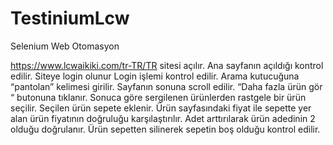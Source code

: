# TestiniumLcw
Selenium Web Otomasyon

https://www.lcwaikiki.com/tr-TR/TR sitesi açılır.
Ana sayfanın açıldığı kontrol edilir. Siteye login olunur
Login işlemi kontrol edilir.
Arama kutucuğuna “pantolan” kelimesi girilir.
Sayfanın sonuna scroll edilir.
“Daha fazla ürün gör “ butonuna tıklanır.
Sonuca göre sergilenen ürünlerden rastgele bir ürün seçilir.
Seçilen ürün sepete eklenir.
Ürün sayfasındaki fiyat ile sepette yer alan ürün fiyatının doğruluğu karşılaştırılır.
Adet arttırılarak ürün adedinin 2 olduğu doğrulanır.
Ürün sepetten silinerek sepetin boş olduğu kontrol edilir.
